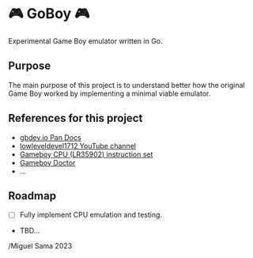 # 🎮 GoBoy 🎮
Experimental Game Boy emulator written in Go.

## Purpose
The main purpose of this project is to understand better how the original Game Boy
worked by implementing a minimal viable emulator.

## References for this project
- [gbdev.io Pan Docs](https://gbdev.io/pandocs/)
- [lowleveldevel1712 YouTube channel](https://www.youtube.com/@lowleveldevel1712)
- [Gameboy CPU (LR35902) instruction set](https://www.pastraiser.com/cpu/gameboy/gameboy_opcodes.html)
- [Gameboy Doctor](https://github.com/robert/gameboy-doctor) 
- ...

## Roadmap
- [ ] Fully implement CPU emulation and testing. 
- TBD...   

/Miguel Sama 2023